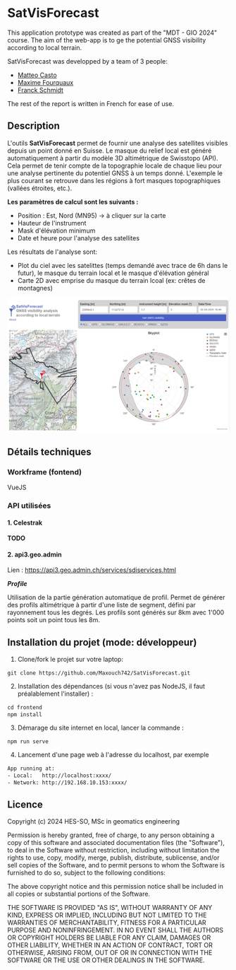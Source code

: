 # SatVisForecast

This application prototype was created as part of the "MDT - GIO 2024" course. 
The aim of the web-app is to ge the potential GNSS visibility according to local terrain.

SatVisForecast was developped by a team of 3 people:
- [Matteo Casto](https://github.com/MatteoCasto)
- [Maxime Fourquaux](https://github.com/Maxouch742)
- [Franck Schmidt](https://github.com/franckvs)

The rest of the report is written in French for ease of use.

## Description 

L'outils **SatVisForecast** permet de fournir une analyse des satellites visibles depuis un point donné en Suisse. Le masque du relief local est généré automatiquement à partir du modèle 3D altimétrique de Swisstopo (API). Cela permet de tenir compte de la topographie locale de chaque lieu pour une analyse pertinente du potentiel GNSS à un temps donné. L'exemple le plus courant se retrouve dans les régions à fort masques topographiques (vallées étroites, etc.).

 **Les paramètres de calcul sont les suivants :**
- Position : Est, Nord (MN95) -> à cliquer sur la carte
- Hauteur de l'instrument
- Mask d'élévation minimum
- Date et heure pour l'analyse des satellites

Les résultats de l'analyse sont:
- Plot du ciel avec les satelittes (temps demandé avec trace de 6h dans le futur), le masque du terrain local et le masque d'élévation général
- Carte 2D avec emprise du masque du terrain lcoal (ex: crêtes de montagnes)

![Exemple de génération](images/exemple.png)

## Détails techniques
### Workframe (fontend)
VueJS

### API utilisées

#### 1. Celestrak
**TODO**


#### 2. api3.geo.admin 
Lien : https://api3.geo.admin.ch/services/sdiservices.html 

 ***Profile***

Utilisation de la partie génération automatique de profil. Permet de générer des profils altimétrique à partir d'une liste de segment, défini par rayonnement tous les degrés. 
Les profils sont générés sur 8km avec 1'000 points soit un point tous les 8m.




## Installation du projet (mode: développeur)
1. Clone/fork le projet sur votre laptop:
```
git clone https://github.com/Maxouch742/SatVisForecast.git
```
2. Installation des dépendances (si vous n'avez pas NodeJS, il faut préalablement l'installer) :
```
cd frontend
npm install
```
3. Démarage du site internet en local, lancer la commande :
```
npm run serve
```

4. Lancement d'une page web à l'adresse du localhost, par exemple
 ```
App running at:
- Local:   http://localhost:xxxx/ 
- Network: http://192.168.10.153:xxxx/
``` 


## Licence
Copyright (c) 2024 HES-SO, MSc in geomatics engineering

Permission is hereby granted, free of charge, to any person obtaining a copy of this software and associated documentation files (the "Software"), to deal in the Software without restriction, including without limitation the rights to use, copy, modify, merge, publish, distribute, sublicense, and/or sell copies of the Software, and to permit persons to whom the Software is furnished to do so, subject to the following conditions:

The above copyright notice and this permission notice shall be included in all copies or substantial portions of the Software.

THE SOFTWARE IS PROVIDED "AS IS", WITHOUT WARRANTY OF ANY KIND, EXPRESS OR IMPLIED, INCLUDING BUT NOT LIMITED TO THE WARRANTIES OF MERCHANTABILITY, FITNESS FOR A PARTICULAR PURPOSE AND NONINFRINGEMENT. IN NO EVENT SHALL THE AUTHORS OR COPYRIGHT HOLDERS BE LIABLE FOR ANY CLAIM, DAMAGES OR OTHER LIABILITY, WHETHER IN AN ACTION OF CONTRACT, TORT OR OTHERWISE, ARISING FROM, OUT OF OR IN CONNECTION WITH THE SOFTWARE OR THE USE OR OTHER DEALINGS IN THE SOFTWARE.
